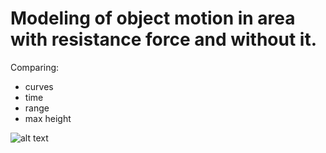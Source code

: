 # Modeling of object motion in area with resistance force and without it.

Comparing:
- curves
- time
- range
- max height

![alt text](https://raw.githubusercontent.com/https://artyomsth/object_motion_in_area_with_resistance/blob/master/Screenshot.png)
